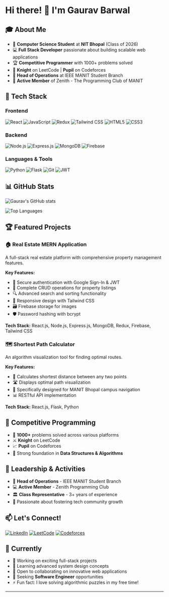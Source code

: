 # Hi there! 👋 I'm Gaurav Barwal

## 🎓 About Me
- 🏫 **Computer Science Student** at **NIT Bhopal** (Class of 2026)
- 💻 **Full Stack Developer** passionate about building scalable web applications
- 🏆 **Competitive Programmer** with 1000+ problems solved
- 🎯 **Knight** on LeetCode | **Pupil** on Codeforces
- 👥 **Head of Operations** at IEEE MANIT Student Branch
- 🌟 **Active Member** of Zenith - The Programming Club of MANIT

## 🚀 Tech Stack

### Frontend
![React](https://img.shields.io/badge/React-20232A?style=for-the-badge&logo=react&logoColor=61DAFB)
![JavaScript](https://img.shields.io/badge/JavaScript-F7DF1E?style=for-the-badge&logo=javascript&logoColor=black)
![Redux](https://img.shields.io/badge/Redux-593D88?style=for-the-badge&logo=redux&logoColor=white)
![Tailwind CSS](https://img.shields.io/badge/Tailwind_CSS-38B2AC?style=for-the-badge&logo=tailwind-css&logoColor=white)
![HTML5](https://img.shields.io/badge/HTML5-E34F26?style=for-the-badge&logo=html5&logoColor=white)
![CSS3](https://img.shields.io/badge/CSS3-1572B6?style=for-the-badge&logo=css3&logoColor=white)

### Backend
![Node.js](https://img.shields.io/badge/Node.js-43853D?style=for-the-badge&logo=node.js&logoColor=white)
![Express.js](https://img.shields.io/badge/Express.js-404D59?style=for-the-badge)
![MongoDB](https://img.shields.io/badge/MongoDB-4EA94B?style=for-the-badge&logo=mongodb&logoColor=white)
![Firebase](https://img.shields.io/badge/Firebase-039BE5?style=for-the-badge&logo=Firebase&logoColor=white)

### Languages & Tools
![Python](https://img.shields.io/badge/Python-3776AB?style=for-the-badge&logo=python&logoColor=white)
![Flask](https://img.shields.io/badge/Flask-000000?style=for-the-badge&logo=flask&logoColor=white)
![Git](https://img.shields.io/badge/Git-F05032?style=for-the-badge&logo=git&logoColor=white)
![JWT](https://img.shields.io/badge/JWT-black?style=for-the-badge&logo=JSON%20web%20tokens)

## 📊 GitHub Stats
![Gaurav's GitHub stats](https://github-readme-stats.vercel.app/api?username=gauravbarwal&show_icons=true&theme=radical)

![Top Languages](https://github-readme-stats.vercel.app/api/top-langs/?username=gauravbarwal&layout=compact&theme=radical)

## 🏆 Featured Projects

### 🏠 Real Estate MERN Application
A full-stack real estate platform with comprehensive property management features.

**Key Features:**
- 🔐 Secure authentication with Google Sign-In & JWT
- 🏡 Complete CRUD operations for property listings
- 🔍 Advanced search and sorting functionality
- 📱 Responsive design with Tailwind CSS
- 🗃️ Firebase storage for images
- 🛡️ Password hashing with bcrypt

**Tech Stack:** React.js, Node.js, Express.js, MongoDB, Redux, Firebase, Tailwind CSS

### 🗺️ Shortest Path Calculator
An algorithm visualization tool for finding optimal routes.

**Key Features:**
- 📍 Calculates shortest distance between any two points
- 🛣️ Displays optimal path visualization
- 🎯 Specifically designed for MANIT Bhopal campus navigation
- 📊 RESTful API implementation

**Tech Stack:** React.js, Flask, Python

## 🎯 Competitive Programming
- 🥇 **1000+** problems solved across various platforms
- ⚔️ **Knight** on LeetCode
- 📈 **Pupil** on Codeforces
- 🧠 Strong foundation in **Data Structures & Algorithms**

## 🌟 Leadership & Activities
- 🎯 **Head of Operations** - IEEE MANIT Student Branch
- 💻 **Active Member** - Zenith Programming Club
- 🏛️ **Class Representative** - 3+ years of experience
- 🤝 Passionate about fostering tech community growth

## 📫 Let's Connect!
[![LinkedIn](https://img.shields.io/badge/LinkedIn-0077B5?style=for-the-badge&logo=linkedin&logoColor=white)](https://linkedin.com/in/gauravbarwal)
[![LeetCode](https://img.shields.io/badge/LeetCode-000000?style=for-the-badge&logo=LeetCode&logoColor=#d16c06)](https://leetcode.com/gauravbarwal)
[![Codeforces](https://img.shields.io/badge/Codeforces-445f9d?style=for-the-badge&logo=Codeforces&logoColor=white)](https://codeforces.com/profile/gauravbarwal)

## 🎯 Currently
- 🔭 Working on exciting full-stack projects
- 🌱 Learning advanced system design concepts
- 👯 Open to collaborating on innovative web applications
- 💼 Seeking **Software Engineer** opportunities
- ⚡ Fun fact: I love solving algorithmic puzzles in my free time!

---
